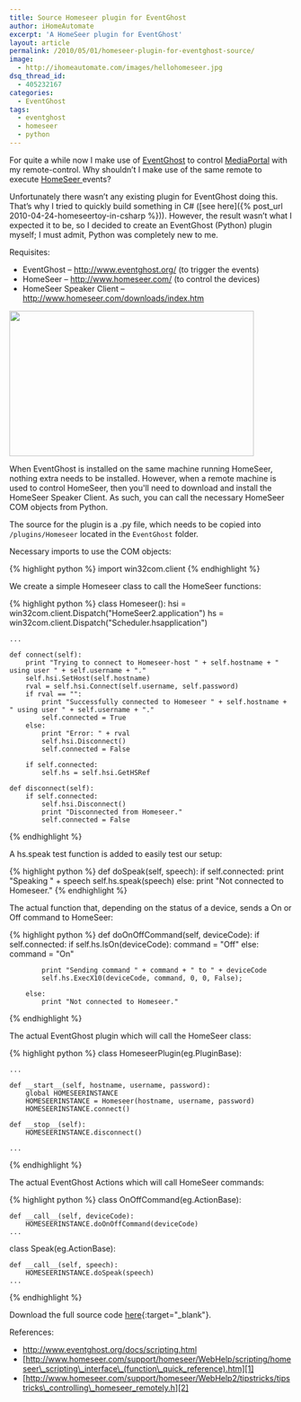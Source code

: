 ```yaml
---
title: Source Homeseer plugin for EventGhost
author: iHomeAutomate
excerpt: 'A HomeSeer plugin for EventGhost'
layout: article
permalink: /2010/05/01/homeseer-plugin-for-eventghost-source/
image:
  - http://ihomeautomate.com/images/hellohomeseer.jpg
dsq_thread_id:
  - 405232167
categories:
  - EventGhost
tags:
  - eventghost
  - homeseer
  - python
---
```

For quite a while now I make use of <a title="EventGhost" href="http://www.eventghost.org/" target="_blank">EventGhost</a> to control <a title="MediaPortal" href="http://www.team-mediaportal.com/" target="_blank">MediaPortal</a> with my remote-control. Why shouldn&#8217;t I make use of the same remote to execute <a title="HomeSeer" href="http://www.homeseer.com/" target="_blank">HomeSeer </a>events? 

Unfortunately there wasn&#8217;t any existing plugin for EventGhost doing this. That&#8217;s why I tried to quickly build something in C# ([see here]({% post_url 2010-04-24-homeseertoy-in-csharp %})). However, the result wasn&#8217;t what I expected it to be, so I decided to create an EventGhost (Python) plugin myself; I must admit, Python was completely new to me.

Requisites:

  * EventGhost &#8211; <a title="EventGhost" href="http://www.eventghost.org/" target="_blank">http://www.eventghost.org/</a> (to trigger the events)
  * HomeSeer &#8211; <a title="HomeSeer" href="http://www.homeseer.com/" target="_blank">http://www.homeseer.com/</a> (to control the devices)
  * HomeSeer Speaker Client &#8211; <a title="HomeSeer Download Page" href="http://www.homeseer.com/downloads/index.htm" target="_blank">http://www.homeseer.com/downloads/index.htm</a>

<img class="aligncenter" title="Hello HomeSeer!" src="http://www.ihomeautomate.eu/images/hellohomeseer.jpg" alt="" width="435" height="259" />

When EventGhost is installed on the same machine running HomeSeer, nothing extra needs to be installed. However, when a remote machine is used to control HomeSeer, then you'll need to download and install the HomeSeer Speaker Client. As such, you can call the necessary HomeSeer COM objects from Python.

The source for the plugin is a .py file, which needs to be copied into `/plugins/Homeseer` located in the `EventGhost` folder.

Necessary imports to use the COM objects:

{% highlight python %}
import win32com.client
{% endhighlight %}

We create a simple Homeseer class to call the HomeSeer functions:

{% highlight python %}
class Homeseer():
    hsi = win32com.client.Dispatch("HomeSeer2.application")
    hs = win32com.client.Dispatch("Scheduler.hsapplication")

    ...

    def connect(self):
        print "Trying to connect to Homeseer-host " + self.hostname + " using user " + self.username + "."
        self.hsi.SetHost(self.hostname)
        rval = self.hsi.Connect(self.username, self.password)
        if rval == "":
            print "Successfully connected to Homeseer " + self.hostname + " using user " + self.username + "."
            self.connected = True
        else:
            print "Error: " + rval
            self.hsi.Disconnect()
            self.connected = False

        if self.connected:
            self.hs = self.hsi.GetHSRef

    def disconnect(self):
        if self.connected:
            self.hsi.Disconnect()
            print "Disconnected from Homeseer."
            self.connected = False
{% endhighlight %}        

A hs.speak test function is added to easily test our setup:

{% highlight python %}
def doSpeak(self, speech):
        if self.connected:
            print "Speaking " + speech
            self.hs.speak(speech)
        else:
            print "Not connected to Homeseer."
{% endhighlight %}

The actual function that, depending on the status of a device, sends a On or Off command to HomeSeer:

{% highlight python %}
def doOnOffCommand(self, deviceCode):
        if self.connected:
            if self.hs.IsOn(deviceCode):
                command = "Off"
            else:
                command = "On"

            print "Sending command " + command + " to " + deviceCode
            self.hs.ExecX10(deviceCode, command, 0, 0, False);

        else:
            print "Not connected to Homeseer."
{% endhighlight %}

The actual EventGhost plugin which will call the HomeSeer class:

{% highlight python %}
class HomeseerPlugin(eg.PluginBase):

    ...

    def __start__(self, hostname, username, password):
        global HOMESEERINSTANCE
        HOMESEERINSTANCE = Homeseer(hostname, username, password)
        HOMESEERINSTANCE.connect()

    def __stop__(self):
        HOMESEERINSTANCE.disconnect()  

    ...
{% endhighlight %}

The actual EventGhost Actions which will call HomeSeer commands:

{% highlight python %}
class OnOffCommand(eg.ActionBase):

    def __call__(self, deviceCode):
        HOMESEERINSTANCE.doOnOffCommand(deviceCode)
    ...

class Speak(eg.ActionBase):

    def __call__(self, speech):
        HOMESEERINSTANCE.doSpeak(speech)
    ...
{% endhighlight %}


Download the full source code [here](https://github.com/ihomeautomate/eventghost-hs-plugin/releases){:target="_blank"}.

References:

  * <http://www.eventghost.org/docs/scripting.html>
  * [http://www.homeseer.com/support/homeseer/WebHelp/scripting/homeseer\_scripting\_interface\_(function\_quick_reference).htm][1]
  * [http://www.homeseer.com/support/homeseer/WebHelp2/tipstricks/tipstricks\_controlling\_homeseer_remotely.h][2]

 [1]: http://www.homeseer.com/support/homeseer/WebHelp/scripting/homeseer_scripting_interface_(function_quick_reference).htm
 [2]: http://www.homeseer.com/support/homeseer/WebHelp2/tipstricks/tipstricks_controlling_homeseer_remotely.htm

